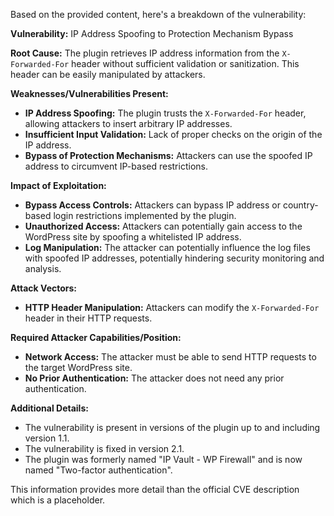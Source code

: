 Based on the provided content, here's a breakdown of the vulnerability:

**Vulnerability:** IP Address Spoofing to Protection Mechanism Bypass

**Root Cause:** The plugin retrieves IP address information from the `X-Forwarded-For` header without sufficient validation or sanitization. This header can be easily manipulated by attackers.

**Weaknesses/Vulnerabilities Present:**
*   **IP Address Spoofing:** The plugin trusts the `X-Forwarded-For` header, allowing attackers to insert arbitrary IP addresses.
*   **Insufficient Input Validation:** Lack of proper checks on the origin of the IP address.
*  **Bypass of Protection Mechanisms:** Attackers can use the spoofed IP address to circumvent IP-based restrictions.

**Impact of Exploitation:**
*   **Bypass Access Controls:** Attackers can bypass IP address or country-based login restrictions implemented by the plugin.
*   **Unauthorized Access:** Attackers can potentially gain access to the WordPress site by spoofing a whitelisted IP address.
* **Log Manipulation:** The attacker can potentially influence the log files with spoofed IP addresses, potentially hindering security monitoring and analysis.

**Attack Vectors:**
*   **HTTP Header Manipulation:** Attackers can modify the `X-Forwarded-For` header in their HTTP requests.

**Required Attacker Capabilities/Position:**
*   **Network Access:** The attacker must be able to send HTTP requests to the target WordPress site.
*   **No Prior Authentication:** The attacker does not need any prior authentication.

**Additional Details:**
* The vulnerability is present in versions of the plugin up to and including version 1.1.
* The vulnerability is fixed in version 2.1.
* The plugin was formerly named "IP Vault - WP Firewall" and is now named "Two-factor authentication".

This information provides more detail than the official CVE description which is a placeholder.